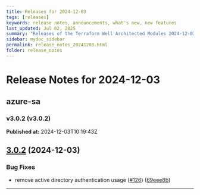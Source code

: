 ```yaml
---
title: Releases for 2024-12-03
tags: [releases]
keywords: release notes, announcements, what's new, new features
last_updated: Jul 02, 2025
summary: "Releases of the Terraform Well Architected Modules 2024-12-03"
sidebar: mydoc_sidebar
permalink: release_notes_20241203.html
folder: release_notes
---
```


# Release Notes for 2024-12-03

## azure-sa
### v3.0.2 (v3.0.2)
**Published at:** 2024-12-03T10:19:43Z

## [3.0.2](https://github.com/CloudNationHQ/terraform-azure-sa/compare/v3.0.1...v3.0.2) (2024-12-03)


### Bug Fixes

* remove active directory authentication usage ([#126](https://github.com/CloudNationHQ/terraform-azure-sa/issues/126)) ([69eee8b](https://github.com/CloudNationHQ/terraform-azure-sa/commit/69eee8b70463a8bbe8359426f1d3deb0b9c7aff6))

---

